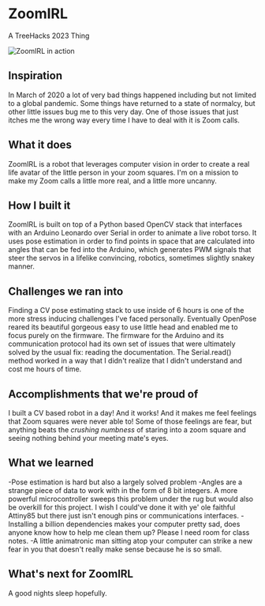 # ZoomIRL
A TreeHacks 2023 Thing

![ZoomIRL in action]([https://imgur.com/bJj3LBj](https://i.ibb.co/jfDvXrG/ezgif-com-crop.gif))

## Inspiration
In March of 2020 a lot of very bad things happened including but not limited to a global pandemic. Some things have returned to a state of normalcy, but other little issues bug me to this very day. One of those issues that just itches me the wrong way every time I have to deal with it is Zoom calls. 

## What it does
ZoomIRL is a robot that leverages computer vision in order to create a real life avatar of the little person in your zoom squares. I'm on a mission to make my Zoom calls a little more real, and a little more uncanny.

## How I built it
ZoomIRL is built on top of a Python based OpenCV stack that interfaces with an Arduino Leonardo over Serial in order to animate a live robot torso. It uses pose estimation in order to find points in space that are calculated into angles that can be fed into the Arduino, which generates PWM signals that steer the servos in a lifelike convincing, robotics, sometimes slightly snakey manner.

## Challenges we ran into
Finding a CV pose estimating stack to use inside of 6 hours is one of the more stress inducing challenges I've faced personally. Eventually OpenPose reared its beautiful gorgeous easy to use little head and enabled me to focus purely on the firmware. The firmware for the Arduino and its communication protocol had its own set of issues that were ultimately solved by the usual fix: reading the documentation. The Serial.read() method worked in a way that I didn't realize that I didn't understand and cost me hours of time.

## Accomplishments that we're proud of
I built a CV based robot in a day! And it works! And it makes me feel feelings that Zoom squares were never able to! Some of those feelings are fear, but anything beats the _crushing numbness_ of staring into a zoom square and seeing nothing behind your meeting mate's eyes.

## What we learned
-Pose estimation is hard but also a largely solved problem
-Angles are a strange piece of data to work with in the form of 8 bit integers. A more powerful microcontroller sweeps this problem under the rug but would also be overkill for this project. I wish I could've done it with ye' ole faithful Attiny85 but there just isn't enough pins or communications interfaces.
-Installing a billion dependencies makes your computer pretty sad, does anyone know how to help me clean them up? Please I need room for class notes.
-A little animatronic man sitting atop your computer can strike a new fear in you that doesn't really make sense because he is so small.

## What's next for ZoomIRL
A good nights sleep hopefully.

